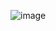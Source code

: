 ![image](https://user-images.githubusercontent.com/37008964/170867226-ca51e3bc-1b43-4f69-98eb-86d662d6e90a.png)
